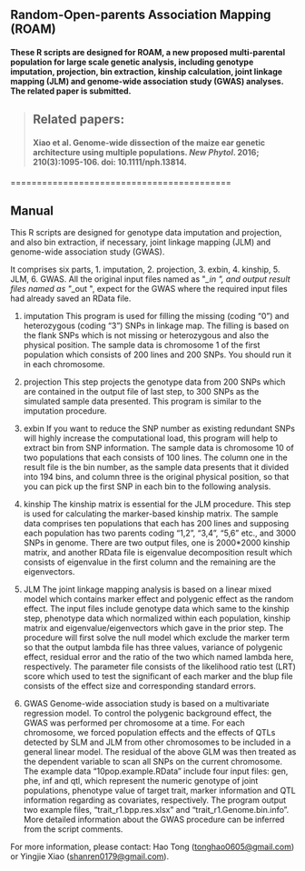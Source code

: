 ## Random-Open-parents Association Mapping (ROAM)
#### These R scripts are designed for ROAM, a new proposed multi-parental population for large scale genetic analysis, including genotype imputation, projection, bin extraction, kinship calculation, joint linkage mapping (JLM) and genome-wide association study (GWAS) analyses. The related paper is submitted.
>## Related papers:
> #### Xiao et al. Genome-wide dissection of the maize ear genetic architecture using multiple populations. *New Phytol*. 2016; 210(3):1095-106. doi: 10.1111/nph.13814.

==========================================

## Manual

This R scripts are designed for genotype data imputation and projection, and also bin extraction, if necessary, joint linkage mapping (JLM) and genome-wide association study (GWAS).

It comprises six parts, 1. imputation, 2. projection, 3. exbin, 4. kinship, 5. JLM, 6. GWAS.
All the original input files named as "*_in ", and output result files named as "*_out ", expect for the GWAS where the required input files had already saved an RData file.

1. imputation
This program is used for filling the missing (coding “0”) and heterozygous (coding “3”) SNPs in linkage map. The filling is based on the flank SNPs which is not missing or heterozygous and also the physical position. The sample data is chromosome 1 of the first population which consists of 200 lines and 200 SNPs. You should run it in each chromosome.

2. projection
This step projects the genotype data from 200 SNPs which are contained in the output file of last step, to 300 SNPs as the simulated sample data presented. This program is similar to the imputation procedure.

3. exbin
If you want to reduce the SNP number as existing redundant SNPs will highly increase the computational load, this program will help to extract bin from SNP information. The sample data is chromosome 10 of two populations that each consists of 100 lines. The column one in the result file is the bin number, as the sample data presents that it divided into 194 bins, and column three is the original physical position, so that you can pick up the first SNP in each bin to the following analysis.

4. kinship
The kinship matrix is essential for the JLM procedure. This step is used for calculating the marker-based kinship matrix. The sample data comprises ten populations that each has 200 lines and supposing each population has two parents coding “1,2”, “3,4”, “5,6” etc., and 3000 SNPs in genome. There are two output files, one is 2000*2000 kinship matrix, and another RData file is eigenvalue decomposition result which consists of eigenvalue in the first column and the remaining are the eigenvectors. 

5. JLM
The joint linkage mapping analysis is based on a linear mixed model which contains marker effect and polygenic effect as the random effect. The input files include genotype data which same to the kinship step, phenotype data which normalized within each population, kinship matrix and eigenvalue/eigenvectors which gave in the prior step. The procedure will first solve the null model which exclude the marker term so that the output lambda file has three values, variance of polygenic effect, residual error and the ratio of the two which named lambda here, respectively. The parameter file consists of the likelihood ratio test (LRT) score which used to test the significant of each marker and the blup file consists of the effect size and corresponding standard errors.

6. GWAS
Genome-wide association study is based on a multivariate regression model. To control the polygenic background effect, the GWAS was performed per chromosome at a time. For each chromosome, we forced population effects and the effects of QTLs detected by SLM and JLM from other chromosomes to be included in a general linear model. The residual of the above GLM was then treated as the dependent variable to scan all SNPs on the current chromosome. The example data “10pop.example.RData” include four input files: gen, phe, inf and qtl, which represent the numeric genotype of joint populations, phenotype value of target trait, marker information and QTL information regarding as covariates, respectively. The program output two example files, “trait_r1.bpp.res.xlsx” and “trait_r1.Genome.bin.info”. More detailed information about the GWAS procedure can be inferred from the script comments.

For more information, please contact:
Hao Tong (tonghao0605@gmail.com) or Yingjie Xiao (shanren0179@gmail.com).
